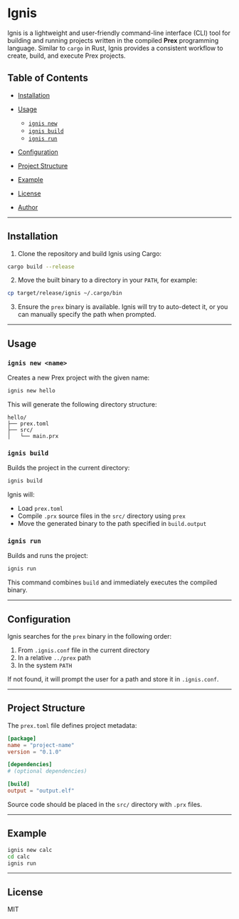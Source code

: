 # Ignis

Ignis is a lightweight and user-friendly command-line interface (CLI) tool for building and running projects written in the compiled **Prex** programming language. Similar to `cargo` in Rust, Ignis provides a consistent workflow to create, build, and execute Prex projects.

## Table of Contents

- [Installation](#installation)
- [Usage](#usage)

  - [`ignis new`](#ignis-new)
  - [`ignis build`](#ignis-build)
  - [`ignis run`](#ignis-run)

- [Configuration](#configuration)
- [Project Structure](#project-structure)
- [Example](#example)
- [License](#license)
- [Author](#author)

---

## Installation

1. Clone the repository and build Ignis using Cargo:

```bash
cargo build --release
```

2. Move the built binary to a directory in your `PATH`, for example:

```bash
cp target/release/ignis ~/.cargo/bin
```

3. Ensure the `prex` binary is available. Ignis will try to auto-detect it, or you can manually specify the path when prompted.

---

## Usage

### `ignis new <name>`

Creates a new Prex project with the given name:

```bash
ignis new hello
```

This will generate the following directory structure:

```
hello/
├── prex.toml
├── src/
│   └── main.prx
```

### `ignis build`

Builds the project in the current directory:

```bash
ignis build
```

Ignis will:

- Load `prex.toml`
- Compile `.prx` source files in the `src/` directory using `prex`
- Move the generated binary to the path specified in `build.output`

### `ignis run`

Builds and runs the project:

```bash
ignis run
```

This command combines `build` and immediately executes the compiled binary.

---

## Configuration

Ignis searches for the `prex` binary in the following order:

1. From `.ignis.conf` file in the current directory
2. In a relative `../prex` path
3. In the system `PATH`

If not found, it will prompt the user for a path and store it in `.ignis.conf`.

---

## Project Structure

The `prex.toml` file defines project metadata:

```toml
[package]
name = "project-name"
version = "0.1.0"

[dependencies]
# (optional dependencies)

[build]
output = "output.elf"
```

Source code should be placed in the `src/` directory with `.prx` files.

---

## Example

```bash
ignis new calc
cd calc
ignis run
```

---

## License

MIT

